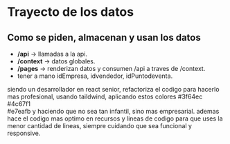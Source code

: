 # Trayecto de los datos

## Como se piden, almacenan y usan los datos

+ **/api** -> llamadas a la api.
+ **/context** -> datos globales.
+ **/pages** -> renderizan datos y consumen /api a traves de /context.
+ tener a mano idEmpresa, idvendedor, idPuntodeventa.  

siendo un desarrollador en react senior, refactoriza el codigo
para hacerlo mas profesional, usando taildwind, aplicando estos colores #3f64ec  
#4c67f1  
#e7eafb y haciendo que no sea tan infantil, sino mas empresarial. ademas hace el codigo mas optimo en recursos y lineas de codigo para que uses la menor cantidad de lineas, siempre cuidando que sea funcional y responsive.